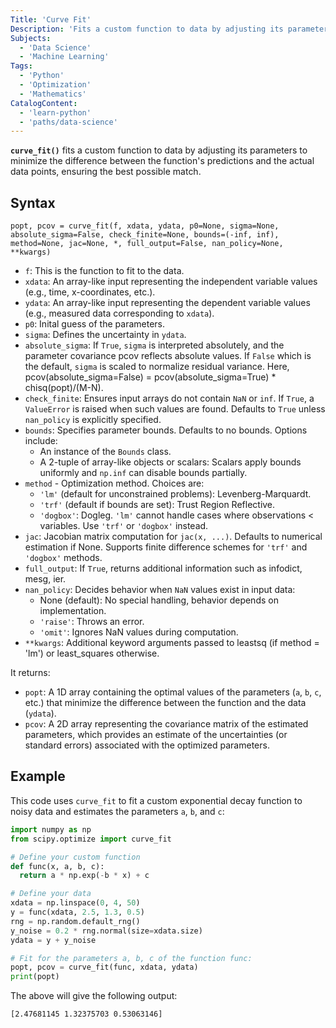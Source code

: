 ```yaml
---
Title: 'Curve Fit' 
Description: 'Fits a custom function to data by adjusting its parameters to match the data as closely as possible.'
Subjects:
  - 'Data Science'
  - 'Machine Learning'
Tags:
  - 'Python'
  - 'Optimization'
  - 'Mathematics'
CatalogContent:
  - 'learn-python'
  - 'paths/data-science'
---
```


**`curve_fit()`** fits a custom function to data by adjusting its parameters to minimize the difference between the function's predictions and the actual data points, ensuring the best possible match.

## Syntax

```pseudo
popt, pcov = curve_fit(f, xdata, ydata, p0=None, sigma=None, absolute_sigma=False, check_finite=None, bounds=(-inf, inf), method=None, jac=None, *, full_output=False, nan_policy=None, **kwargs)
```

- `f`: This is the function to fit to the data.
- `xdata`: An array-like input representing the independent variable values (e.g., time, x-coordinates, etc.).
- `ydata`: An array-like input representing the dependent variable values (e.g., measured data corresponding to `xdata`).
- `p0`: Inital guess of the parameters.
- `sigma`: Defines the uncertainty in `ydata`.
- `absolute_sigma`: If `True`, `sigma` is interpreted absolutely, and the parameter covariance pcov reflects absolute values. If `False` which is the default, `sigma` is scaled to normalize residual variance. Here, pcov(absolute_sigma=False) = pcov(absolute_sigma=True) \* chisq(popt)/(M-N).
- `check_finite`: Ensures input arrays do not contain `NaN` or `inf`. If `True`, a `ValueError` is raised when such values are found. Defaults to `True` unless `nan_policy` is explicitly specified.
- `bounds`: Specifies parameter bounds. Defaults to no bounds. Options include:
  - An instance of the `Bounds` class.
  - A 2-tuple of array-like objects or scalars: Scalars apply bounds uniformly and `np.inf` can disable bounds partially.
- `method` - Optimization method. Choices are:
  - `'lm'` (default for unconstrained problems): Levenberg-Marquardt.
  - `'trf'` (default if bounds are set): Trust Region Reflective.
  - `'dogbox'`: Dogleg.
    `'lm'` cannot handle cases where observations < variables. Use `'trf'` or `'dogbox'` instead.
- `jac`: Jacobian matrix computation for `jac(x, ...)`. Defaults to numerical estimation if None. Supports finite difference schemes for `'trf'` and `'dogbox'` methods.
- `full_output`: If `True`, returns additional information such as infodict, mesg, ier.
- `nan_policy`: Decides behavior when `NaN` values exist in input data:
  - None (default): No special handling, behavior depends on implementation.
  - `'raise'`: Throws an error.
  - `'omit'`: Ignores NaN values during computation.
- `**kwargs`: Additional keyword arguments passed to leastsq (if method = 'lm') or least_squares otherwise.

It returns:

- `popt`: A 1D array containing the optimal values of the parameters (`a`, `b`, `c`, etc.) that minimize the difference between the function and the data (`ydata`).
- `pcov`: A 2D array representing the covariance matrix of the estimated parameters, which provides an estimate of the uncertainties (or standard errors) associated with the optimized parameters.

## Example

This code uses `curve_fit` to fit a custom exponential decay function to noisy data and estimates the parameters `a`, `b`, and `c`:

```py
import numpy as np
from scipy.optimize import curve_fit

# Define your custom function
def func(x, a, b, c):
  return a * np.exp(-b * x) + c

# Define your data
xdata = np.linspace(0, 4, 50)
y = func(xdata, 2.5, 1.3, 0.5)
rng = np.random.default_rng()
y_noise = 0.2 * rng.normal(size=xdata.size)
ydata = y + y_noise

# Fit for the parameters a, b, c of the function func:
popt, pcov = curve_fit(func, xdata, ydata)
print(popt)
```

The above will give the following output:

```shell
[2.47681145 1.32375703 0.53063146]
```

